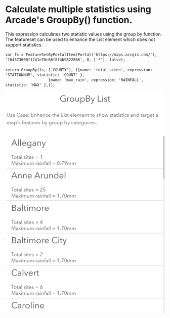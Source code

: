 # Calculate multiple statistics using Arcade's GroupBy() function.  

This expression calculates two statistic values using the group by function. The featureset can be used to enhance the List element which does not support statistics. 

```
var fs = FeatureSetByPortalItem(Portal('https://maps.arcgis.com/'), '164373608f1241e78c66f8f4b9822866', 0, ['*'], false);

return GroupBy(fs, ['COUNTY'], [{name: 'total_sites', expression: 'STATIONNUM', statistic: 'COUNT' }, 
                   {name: 'max_rain', expression: 'RAINFALL', statistic: 'MAX' },]); 
```

![GroupByList](/dashboard_data/images/GroupByList.png)
